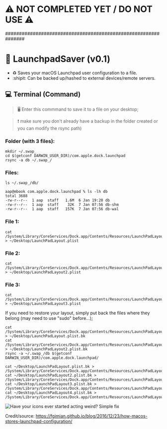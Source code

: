 # :warning: NOT COMPLETED YET / DO NOT USE :warning:
\###############################################################
# :black_square_button: LaunchpadSaver (v0.1)
* :recycle: Saves your macOS Launchpad user configuration to a file.
* :shipit: Can be backed up/hashed to external devices/remote servers.

## :computer: Terminal (Command)
> :desktop_computer: Enter this commmand to save it to a file on your desktop; 

> :heavy_exclamation_mark: make sure you don't already have a backup in the folder created or you can modify the rsync path)



### Folder (with 3 files):
```
mkdir ~/.swap_
cd $(getconf DARWIN_USER_DIR)/com.apple.dock.launchpad
rsync -a db ~/.swap_/
```

### Files:
```
ls ~/.swap_/db/

aap@mbook com.apple.dock.launchpad % ls -lh db
total 3688
-rw-r--r--  1 aap  staff   1.6M  6 Jan 19:20 db
-rw-r--r--  1 aap  staff    32K  7 Jan 07:56 db-shm
-rw-r--r--  1 aap  staff   157K  7 Jan 07:56 db-wal
```

### File 1:
```
cat /System/Library/CoreServices/Dock.app/Contents/Resources/LaunchPadLayout.plist > ~/Desktop/LaunchPadLayout.plist
```
### File 2:
```
cat /System/Library/CoreServices/Dock.app/Contents/Resources/LaunchPadLayout2.plist > ~/Desktop/LaunchPadLayout2.plist
```
### File 3:
```
cat /System/Library/CoreServices/Dock.app/Contents/Resources/LaunchPadLayout3.plist > ~/Desktop/LaunchPadLayout3.plist
```

If you need to restore your layout, simply put back the files where they belong (may need to use "sudo" before...);
```
cat /System/Library/CoreServices/Dock.app/Contents/Resources/LaunchPadLayout.plist > ~/Desktop/LaunchPadLayout.plist.bk
cat /System/Library/CoreServices/Dock.app/Contents/Resources/LaunchPadLayout2.plist > ~/Desktop/LaunchPadLayout2.plist.bk
rsync -a ~/.swap_/db $(getconf DARWIN_USER_DIR)/com.apple.dock.launchpad/

cat ~/Desktop/LaunchPadLayout.plist.bk > /System/Library/CoreServices/Dock.app/Contents/Resources/LaunchPadLayout.plist
cat ~/Desktop/LaunchPadLayout2.plist.bk > /System/Library/CoreServices/Dock.app/Contents/Resources/LaunchPadLayout2.plist
cat ~/Desktop/LaunchPadLayout3.plist.bk > /System/Library/CoreServices/Dock.app/Contents/Resources/LaunchPadLayout3.plist
cat ~/Desktop/LaunchPadLayout4.plist.bk > /System/Library/CoreServices/Dock.app/Contents/Resources/LaunchPadLayout4.plist
```

![Have your icons ever started acting weird? Simple fix](https://user-images.githubusercontent.com/91343617/210118185-151c57cb-daae-4b41-b2e6-b667073bc9dc.png)

Credit/source: https://fgimian.github.io/blog/2016/12/23/how-macos-stores-launchpad-configuration/
